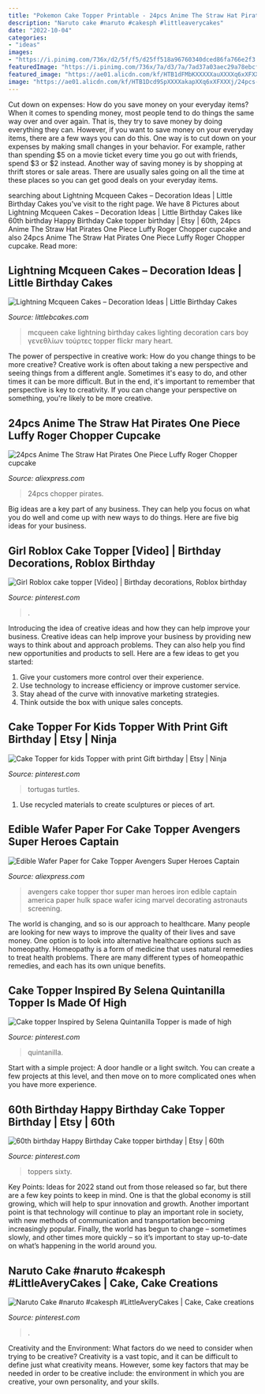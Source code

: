 ```yaml
---
title: "Pokemon Cake Topper Printable - 24pcs Anime The Straw Hat Pirates One Piece Luffy Roger Chopper Cupcake"
description: "Naruto cake #naruto #cakesph #littleaverycakes"
date: "2022-10-04"
categories:
- "ideas"
images:
- "https://i.pinimg.com/736x/d2/5f/f5/d25ff518a96760340dced86fa766e2f3.jpg"
featuredImage: "https://i.pinimg.com/736x/7a/d3/7a/7ad37a03aec29a78ebcfc9d335c21efe.jpg"
featured_image: "https://ae01.alicdn.com/kf/HTB1dFMbKXXXXXauXXXXq6xXFXXXC/Edible-Wafer-Paper-for-Cake-Topper-Avengers-Super-Heroes-Captain-America-Thor-Hulk-Iron-Man-Icing.jpg"
image: "https://ae01.alicdn.com/kf/HTB1Dcd9SpXXXXakapXXq6xXFXXXj/24pcs-Anime-The-Straw-Hat-Pirates-One-Piece-Luffy-Roger-Chopper-cupcake-topper-picks-party-decoration.jpg"
---
```



Cut down on expenses: How do you save money on your everyday items?
When it comes to spending money, most people tend to do things the same way over and over again. That is, they try to save money by doing everything they can. However, if you want to save money on your everyday items, there are a few ways you can do this. One way is to cut down on your expenses by making small changes in your behavior. For example, rather than spending $5 on a movie ticket every time you go out with friends, spend $3 or $2 instead. Another way of saving money is by shopping at thrift stores or sale areas. There are usually sales going on all the time at these places so you can get good deals on your everyday items.

	

		
searching about Lightning Mcqueen Cakes – Decoration Ideas | Little Birthday Cakes you've visit to the right page. We have 8 Pictures about Lightning Mcqueen Cakes – Decoration Ideas | Little Birthday Cakes like 60th birthday Happy Birthday Cake topper birthday | Etsy | 60th, 24pcs Anime The Straw Hat Pirates One Piece Luffy Roger Chopper cupcake and also 24pcs Anime The Straw Hat Pirates One Piece Luffy Roger Chopper cupcake. Read more:
		
    
## Lightning Mcqueen Cakes – Decoration Ideas | Little Birthday Cakes

<img loading=lazy src="http://www.littlebcakes.com/wp-content/uploads/2013/08/Lightning-Mcqueen-Cake-Topper.jpg" onerror="this.onerror=null;this.src='https://tse2.mm.bing.net/th?id=OIP.LFlGCmpTOP-p7NBiq0A6WgHaG7&amp;pid=15.1';" alt="Lightning Mcqueen Cakes – Decoration Ideas | Little Birthday Cakes">

_Source: littlebcakes.com_

>mcqueen cake lightning birthday cakes lighting decoration cars boy γενεθλίων τούρτες topper flickr mary heart. 

	

The power of perspective in creative work: How do you change things to be more creative?
Creative work is often about taking a new perspective and seeing things from a different angle. Sometimes it's easy to do, and other times it can be more difficult. But in the end, it's important to remember that perspective is key to creativity. If you can change your perspective on something, you're likely to be more creative.

    
## 24pcs Anime The Straw Hat Pirates One Piece Luffy Roger Chopper Cupcake

<img loading=lazy src="https://ae01.alicdn.com/kf/HTB1Dcd9SpXXXXakapXXq6xXFXXXj/24pcs-Anime-The-Straw-Hat-Pirates-One-Piece-Luffy-Roger-Chopper-cupcake-topper-picks-party-decoration.jpg" onerror="this.onerror=null;this.src='https://tse1.mm.bing.net/th?id=OIP.b7P4dc0D8LdTcw4t6GaweAHaHa&amp;pid=15.1';" alt="24pcs Anime The Straw Hat Pirates One Piece Luffy Roger Chopper cupcake">

_Source: aliexpress.com_

>24pcs chopper pirates. 

	

Big ideas are a key part of any business. They can help you focus on what you do well and come up with new ways to do things. Here are five big ideas for your business.

    
## Girl Roblox Cake Topper [Video] | Birthday Decorations, Roblox Birthday

<img loading=lazy src="https://i.pinimg.com/736x/7a/d3/7a/7ad37a03aec29a78ebcfc9d335c21efe.jpg" onerror="this.onerror=null;this.src='https://tse2.mm.bing.net/th?id=OIP.WYOagMOg-J9mfpAB3kVHNwHaNK&amp;pid=15.1';" alt="Girl Roblox cake topper [Video] | Birthday decorations, Roblox birthday">

_Source: pinterest.com_

>. 

	

Introducing the idea of creative ideas and how they can help improve your business.
Creative ideas can help improve your business by providing new ways to think about and approach problems. They can also help you find new opportunities and products to sell. Here are a few ideas to get you started: 
1. Give your customers more control over their experience.
2. Use technology to increase efficiency or improve customer service.
3. Stay ahead of the curve with innovative marketing strategies.
4. Think outside the box with unique sales concepts.

    
## Cake Topper For Kids Topper With Print Gift Birthday | Etsy | Ninja

<img loading=lazy src="https://i.pinimg.com/736x/cb/7f/de/cb7fde05df87ed24e71f333010aa71d0.jpg" onerror="this.onerror=null;this.src='https://tse2.mm.bing.net/th?id=OIP.clmYbIIfr4SjI0zAlnRPrgHaKg&amp;pid=15.1';" alt="Cake Topper for kids Topper with print Gift birthday | Etsy | Ninja">

_Source: pinterest.com_

>tortugas turtles. 

	

1. Use recycled materials to create sculptures or pieces of art.

    
## Edible Wafer Paper For Cake Topper Avengers Super Heroes Captain

<img loading=lazy src="https://ae01.alicdn.com/kf/HTB1dFMbKXXXXXauXXXXq6xXFXXXC/Edible-Wafer-Paper-for-Cake-Topper-Avengers-Super-Heroes-Captain-America-Thor-Hulk-Iron-Man-Icing.jpg" onerror="this.onerror=null;this.src='https://tse1.mm.bing.net/th?id=OIP.LSXbIzvaaCmlNwagtlnoigHaHa&amp;pid=15.1';" alt="Edible Wafer Paper for Cake Topper Avengers Super Heroes Captain">

_Source: aliexpress.com_

>avengers cake topper thor super man heroes iron edible captain america paper hulk space wafer icing marvel decorating astronauts screening. 

	

The world is changing, and so is our approach to healthcare. Many people are looking for new ways to improve the quality of their lives and save money. One option is to look into alternative healthcare options such as homeopathy. Homeopathy is a form of medicine that uses natural remedies to treat health problems. There are many different types of homeopathic remedies, and each has its own unique benefits.

    
## Cake Topper Inspired By Selena Quintanilla Topper Is Made Of High

<img loading=lazy src="https://i.pinimg.com/736x/5a/06/7e/5a067eabdcadb51b1d0a584eb1995102.jpg" onerror="this.onerror=null;this.src='https://tse4.mm.bing.net/th?id=OIP.SAC69q0K1sFT5lGDujL6lQHaJ4&amp;pid=15.1';" alt="Cake topper Inspired by Selena Quintanilla Topper is made of high">

_Source: pinterest.com_

>quintanilla. 

	

Start with a simple project: A door handle or a light switch. You can create a few projects at this level, and then move on to more complicated ones when you have more experience.

    
## 60th Birthday Happy Birthday Cake Topper Birthday | Etsy | 60th

<img loading=lazy src="https://i.pinimg.com/736x/59/94/53/599453ffaad6e2a1978ed9dba1e12174.jpg" onerror="this.onerror=null;this.src='https://tse4.mm.bing.net/th?id=OIP.IQNc_GShUX7zzlgl2E5A7AHaJ3&amp;pid=15.1';" alt="60th birthday Happy Birthday Cake topper birthday | Etsy | 60th">

_Source: pinterest.com_

>toppers sixty. 

	

Key Points:
Ideas for 2022 stand out from those released so far, but there are a few key points to keep in mind. One is that the global economy is still growing, which will help to spur innovation and growth. Another important point is that technology will continue to play an important role in society, with new methods of communication and transportation becoming increasingly popular. Finally, the world has begun to change – sometimes slowly, and other times more quickly – so it’s important to stay up-to-date on what’s happening in the world around you.

    
## Naruto Cake #naruto #cakesph #LittleAveryCakes | Cake, Cake Creations

<img loading=lazy src="https://i.pinimg.com/736x/d2/5f/f5/d25ff518a96760340dced86fa766e2f3.jpg" onerror="this.onerror=null;this.src='https://tse1.mm.bing.net/th?id=OIP.hr6oBXgOtJKdw-tYwVk7sQHaHa&amp;pid=15.1';" alt="Naruto Cake #naruto #cakesph #LittleAveryCakes | Cake, Cake creations">

_Source: pinterest.com_

>. 

	

Creativity and the Environment: What factors do we need to consider when trying to be creative?
Creativity is a vast topic, and it can be difficult to define just what creativity means. However, some key factors that may be needed in order to be creative include: the environment in which you are creative, your own personality, and your skills.


